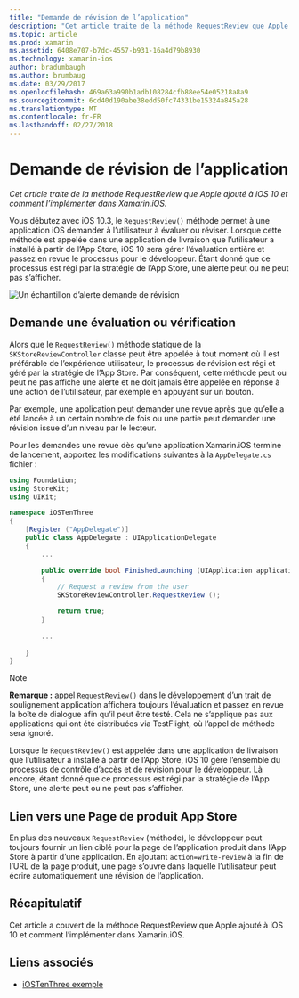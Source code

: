 ```yaml
---
title: "Demande de révision de l’application"
description: "Cet article traite de la méthode RequestReview que Apple ajouté à iOS 10 et comment l’implémenter dans Xamarin.iOS."
ms.topic: article
ms.prod: xamarin
ms.assetid: 6408e707-b7dc-4557-b931-16a4d79b8930
ms.technology: xamarin-ios
author: bradumbaugh
ms.author: brumbaug
ms.date: 03/29/2017
ms.openlocfilehash: 469a63a990b1adb108284cfb88ee54e05218a8a9
ms.sourcegitcommit: 6cd40d190abe38edd50fc74331be15324a845a28
ms.translationtype: MT
ms.contentlocale: fr-FR
ms.lasthandoff: 02/27/2018
---
```

# <a name="request-app-review"></a>Demande de révision de l’application

_Cet article traite de la méthode RequestReview que Apple ajouté à iOS 10 et comment l’implémenter dans Xamarin.iOS._

Vous débutez avec iOS 10.3, le `RequestReview()` méthode permet à une application iOS demander à l’utilisateur à évaluer ou réviser. Lorsque cette méthode est appelée dans une application de livraison que l’utilisateur a installé à partir de l’App Store, iOS 10 sera gérer l’évaluation entière et passez en revue le processus pour le développeur. Étant donné que ce processus est régi par la stratégie de l’App Store, une alerte peut ou ne peut pas s’afficher.

![](request-app-review-images/review01.png "Un échantillon d’alerte demande de révision")

## <a name="requesting-a-rating-or-review"></a>Demande une évaluation ou vérification

Alors que le `RequestReview()` méthode statique de la `SKStoreReviewController` classe peut être appelée à tout moment où il est préférable de l’expérience utilisateur, le processus de révision est régi et géré par la stratégie de l’App Store. Par conséquent, cette méthode peut ou peut ne pas affiche une alerte et ne doit jamais être appelée en réponse à une action de l’utilisateur, par exemple en appuyant sur un bouton.

Par exemple, une application peut demander une revue après que qu’elle a été lancée à un certain nombre de fois ou une partie peut demander une révision issue d’un niveau par le lecteur.

Pour les demandes une revue dès qu’une application Xamarin.iOS termine de lancement, apportez les modifications suivantes à la `AppDelegate.cs` fichier :

```csharp
using Foundation;
using StoreKit;
using UIKit;

namespace iOSTenThree
{
    [Register ("AppDelegate")]
    public class AppDelegate : UIApplicationDelegate
    {
        ...

        public override bool FinishedLaunching (UIApplication application, NSDictionary launchOptions)
        {
            // Request a review from the user
            SKStoreReviewController.RequestReview ();

            return true;
        }
        
        ...
        
    }
}
```

> [!NOTE]
> **Remarque :** appel `RequestReview()` dans le développement d’un trait de soulignement application affichera toujours l’évaluation et passez en revue la boîte de dialogue afin qu’il peut être testé. Cela ne s’applique pas aux applications qui ont été distribuées via TestFlight, où l’appel de méthode sera ignoré.

Lorsque le `RequestReview()` est appelée dans une application de livraison que l’utilisateur a installé à partir de l’App Store, iOS 10 gère l’ensemble du processus de contrôle d’accès et de révision pour le développeur. Là encore, étant donné que ce processus est régi par la stratégie de l’App Store, une alerte peut ou ne peut pas s’afficher.

## <a name="linking-to-an-app-store-product-page"></a>Lien vers une Page de produit App Store 

En plus des nouveaux `RequestReview` (méthode), le développeur peut toujours fournir un lien ciblé pour la page de l’application produit dans l’App Store à partir d’une application. En ajoutant `action=write-review` à la fin de l’URL de la page produit, une page s’ouvre dans laquelle l’utilisateur peut écrire automatiquement une révision de l’application. 

## <a name="summary"></a>Récapitulatif

Cet article a couvert de la méthode RequestReview que Apple ajouté à iOS 10 et comment l’implémenter dans Xamarin.iOS.



## <a name="related-links"></a>Liens associés

- [iOSTenThree exemple](https://developer.xamarin.com/samples/ios/iOS10/iOSTenThree)
